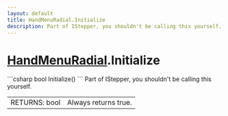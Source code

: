 ```yaml
---
layout: default
title: HandMenuRadial.Initialize
description: Part of IStepper, you shouldn't be calling this yourself.
---
```

# [HandMenuRadial]({{site.url}}/Pages/StereoKit.Framework/HandMenuRadial.html).Initialize

<div class='signature' markdown='1'>
```csharp
bool Initialize()
```
Part of IStepper, you shouldn't be calling this yourself.
</div>

|  |  |
|--|--|
|RETURNS: bool|Always returns true.|




